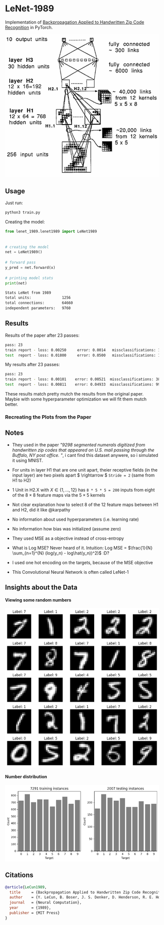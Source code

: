 # LeNet-1989
Implementation of [Backpropagation Applied to Handwritten Zip Code Recognition](https://ieeexplore.ieee.org/document/6795724) in PyTorch.

![image](res/architecture.png)


## Usage

Just run:
```bash
python3 train.py
```

Creating the model:
```python
from lenet_1989.lenet1989 import LeNet1989


# creating the model
net = LeNet1989()

# forward pass
y_pred = net.forward(x)

# printing model stats
print(net)
```

```bash
Stats LeNet from 1989
total units:              1256
total connections:        64660
independent parameters:   9760
```


## Results

Results of the paper after 23 passes:

```bash
pass: 23
train report - loss: 0.00250     error: 0.0014   missclassifications: 10
test  report - loss: 0.01800     error: 0.0500   missclassifications: 102
```
My results after 23 passes:

```bash
pass: 23
train report - loss: 0.00101    error: 0.00521  missclassifications: 38
test  report - loss: 0.00811    error: 0.04933  missclassifications: 99
```

These results match pretty mutch the results from the original paper. Maybie with some hyperparameter optimization we will fit them mutch better.

### Recreating the Plots from the Paper


## Notes

- They used in the paper *"9298 segmented numerals digitized from handwritten zip codes that appeared on U.S. mail passing through the Buffalo, NY post office. "*, i cant find this dataset anywere, so i simulated it using MNIST.

- For units in layer H1 that are one unit apart, theier receptive fields (in the input layer) are two pixels apart $ \rightarrow $ `Stride = 2` (same from H1 to H2)

- 1 Unit in H2.X with $X \in \{1, ..., 12\}$ has `8 * 5 * 5 = 200` inputs from eight of the $8 \times 8$ feature maps via the $5 \times 5$ kernels

- Not clear explanation how to select 8 of the 12 feature maps between H1 and H2, did it like @karpathy

- No information about used hyperparameters (i.e. learning rate)

- No information how bias was initialized (assume zero)

- They used MSE as a objective instead of cross-entropy

- What is Log MSE? Never heard of it. Intuition: Log MSE = $\frac{1}{N} \sum_{n=1}^{N} (log(y_n) - log\hat(y_n))^2)$ :D?

- I used one hot encoding on the targets, because of the MSE objective

- This Convolutional Neural Network is often called LeNet-1

## Insights about the Data

#### Viewing some random numbers

![image](res/random_numbers.png)

#### Number distribution

![image](res/number_distribution.png)

## Citations

```bibtex
@article{LeCun1989,
  title     = {Backpropagation Applied to Handwritten Zip Code Recognition},
  author    = {Y. LeCun, B. Boser, J. S. Denker, D. Henderson, R. E. Howard, W. Hubbard, L. D. Jackel},
  journal   = {Neural Computation},
  year      = {1989},
  publisher = {MIT Press}
}
```